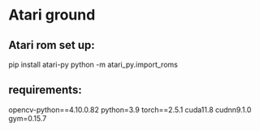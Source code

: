 # Atari ground

## Atari rom set up:
pip install atari-py
python -m atari_py.import_roms <path to folder>

## requirements:
opencv-python==4.10.0.82
python=3.9
torch==2.5.1 cuda11.8 cudnn9.1.0
gym=0.15.7